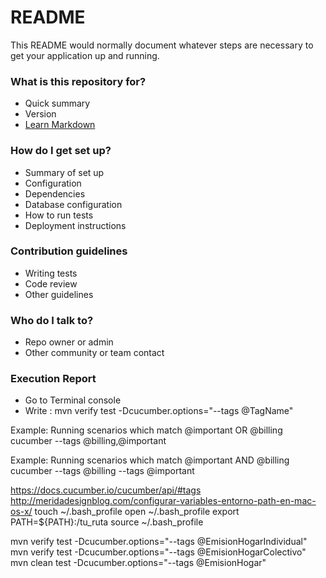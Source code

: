 # README #

This README would normally document whatever steps are necessary to get your application up and running.

### What is this repository for? ###

* Quick summary
* Version
* [Learn Markdown](https://bitbucket.org/tutorials/markdowndemo)

### How do I get set up? ###

* Summary of set up
* Configuration
* Dependencies
* Database configuration
* How to run tests
* Deployment instructions

### Contribution guidelines ###

* Writing tests
* Code review
* Other guidelines

### Who do I talk to? ###

* Repo owner or admin
* Other community or team contact


### Execution Report
* Go to Terminal console
* Write :  mvn verify test -Dcucumber.options="--tags @TagName"

Example: Running scenarios which match @important OR @billing
cucumber --tags @billing,@important

Example: Running scenarios which match @important AND @billing
cucumber --tags @billing --tags @important

https://docs.cucumber.io/cucumber/api/#tags
http://meridadesignblog.com/configurar-variables-entorno-path-en-mac-os-x/
touch ~/.bash_profile
open ~/.bash_profile
export PATH=${PATH}:/tu_ruta
source ~/.bash_profile


mvn verify test -Dcucumber.options="--tags @EmisionHogarIndividual"
mvn verify test -Dcucumber.options="--tags @EmisionHogarColectivo"
mvn clean test -Dcucumber.options="--tags @EmisionHogar"